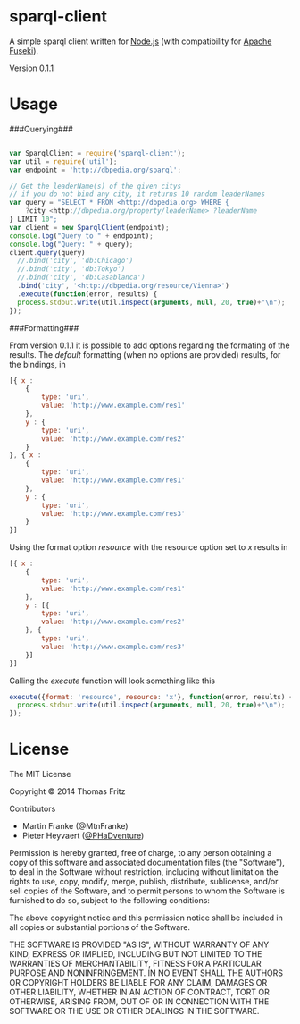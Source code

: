 sparql-client
=============

A simple sparql client written for [Node.js](http://nodejs.org/) (with compatibility for [Apache Fuseki](http://jena.apache.org/documentation/serving_data/)).

Version 0.1.1

Usage
=====

###Querying###
```javascript

var SparqlClient = require('sparql-client');
var util = require('util');
var endpoint = 'http://dbpedia.org/sparql';

// Get the leaderName(s) of the given citys
// if you do not bind any city, it returns 10 random leaderNames
var query = "SELECT * FROM <http://dbpedia.org> WHERE { 
    ?city <http://dbpedia.org/property/leaderName> ?leaderName 
} LIMIT 10";
var client = new SparqlClient(endpoint);
console.log("Query to " + endpoint);
console.log("Query: " + query);
client.query(query)
  //.bind('city', 'db:Chicago')
  //.bind('city', 'db:Tokyo')
  //.bind('city', 'db:Casablanca')
  .bind('city', '<http://dbpedia.org/resource/Vienna>')
  .execute(function(error, results) {
  process.stdout.write(util.inspect(arguments, null, 20, true)+"\n");
});

```

###Formatting###

From version 0.1.1 it is possible to add options regarding the formating of the results.
The *default* formatting (when no options are provided) results, for the bindings, in 

```javascript
[{ x :
    {
        type: 'uri',
        value: 'http://www.example.com/res1'
    },
    y : {
        type: 'uri',
        value: 'http://www.example.com/res2'
    }
}, { x :
    {
        type: 'uri',
        value: 'http://www.example.com/res1'
    },
    y : {
        type: 'uri',
        value: 'http://www.example.com/res3'
    }
}]
```
Using the format option *resource* with the resource option set to *x* results in 

```javascript
[{ x :
    {
        type: 'uri',
        value: 'http://www.example.com/res1'
    },
    y : [{
        type: 'uri',
        value: 'http://www.example.com/res2'
    }, {
        type: 'uri',
        value: 'http://www.example.com/res3'
    }]
}]
```

Calling the *execute* function will look something like this

```javascript
execute({format: 'resource', resource: 'x'}, function(error, results) {
  process.stdout.write(util.inspect(arguments, null, 20, true)+"\n");
});
```

License
=======
The MIT License

Copyright &copy; 2014 Thomas Fritz

Contributors

- Martin Franke (@MtnFranke)
- Pieter Heyvaert ([@PHaDventure](https://twitter.com/PHaDventure))

Permission is hereby granted, free of charge, to any person obtaining
a copy of this software and associated documentation files (the
"Software"), to deal in the Software without restriction, including
without limitation the rights to use, copy, modify, merge, publish,
distribute, sublicense, and/or sell copies of the Software, and to
permit persons to whom the Software is furnished to do so, subject to
the following conditions:

The above copyright notice and this permission notice shall be
included in all copies or substantial portions of the Software.

THE SOFTWARE IS PROVIDED "AS IS", WITHOUT WARRANTY OF ANY KIND,
EXPRESS OR IMPLIED, INCLUDING BUT NOT LIMITED TO THE WARRANTIES OF
MERCHANTABILITY, FITNESS FOR A PARTICULAR PURPOSE AND
NONINFRINGEMENT. IN NO EVENT SHALL THE AUTHORS OR COPYRIGHT HOLDERS BE
LIABLE FOR ANY CLAIM, DAMAGES OR OTHER LIABILITY, WHETHER IN AN ACTION
OF CONTRACT, TORT OR OTHERWISE, ARISING FROM, OUT OF OR IN CONNECTION
WITH THE SOFTWARE OR THE USE OR OTHER DEALINGS IN THE SOFTWARE.
